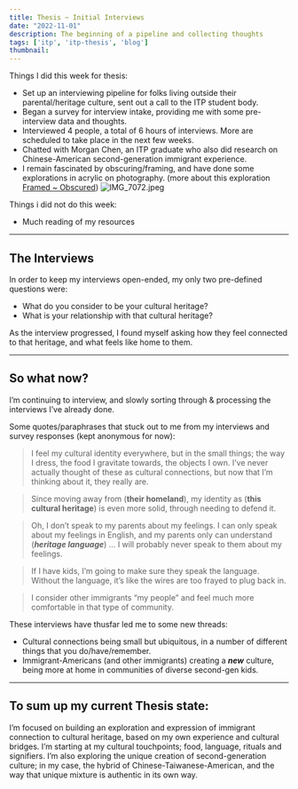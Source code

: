 ```yaml
---
title: Thesis ~ Initial Interviews
date: "2022-11-01"
description: The beginning of a pipeline and collecting thoughts
tags: ['itp', 'itp-thesis', 'blog']
thumbnail:
---
```

Things I did this week for thesis:

- Set up an interviewing pipeline for folks living outside their parental/heritage culture, sent out a call to the ITP student body.
- Began a survey for interview intake, providing me with some pre-interview data and thoughts.
- Interviewed 4 people, a total of 6 hours of interviews. More are scheduled to take place in the next few weeks.
- Chatted with Morgan Chen, an ITP graduate who also did research on Chinese-American second-generation immigrant experience.
- I remain fascinated by obscuring/framing, and have done some explorations in acrylic on photography. (more about this exploration [Framed ~ Obscured](https://www.leiac.me/content/2022/2022-10-14_framed-obscured/))
![IMG_7072.jpeg](./IMG_7072.jpeg)


Things i did not do this week:

- Much reading of my resources

---

## The Interviews

  In order to keep my interviews open-ended, my only two pre-defined questions were:

  - What do you consider to be your cultural heritage?
  - What is your relationship with that cultural heritage?

  As the interview progressed, I found myself asking how they feel connected to that heritage, and what feels like home to them.

---

## So what now?

I’m continuing to interview, and slowly sorting through & processing the interviews I’ve already done.

Some quotes/paraphrases that stuck out to me from my interviews and survey responses (kept anonymous for now):

> I feel my cultural identity everywhere, but in the small things; the way I dress, the food I gravitate towards, the objects I own. I’ve never actually thought of these as cultural connections, but now that I’m thinking about it, they really are.
>

> Since moving away from (**************their homeland**************), my identity as (**********************this cultural heritage**********************) is even more solid, through needing to defend it.
>

> Oh, I don’t speak to my parents about my feelings. I can only speak about my feelings in English, and my parents only can understand (*****************heritage language*****************) … I will probably never speak to them about my feelings.
>

> If I have kids, I’m going to make sure they speak the language. Without the language, it’s like the wires are too frayed to plug back in.
>

> I consider other immigrants “my people” and feel much more comfortable in that type of community.
>

These interviews have thusfar led me to some new threads:

- Cultural connections being small but ubiquitous, in a number of different things that you do/have/remember.
- Immigrant-Americans (and other immigrants) creating a ***new*** culture, being more at home in communities of diverse second-gen kids.

---

## To sum up my current Thesis state:

I’m focused on building an exploration and expression of immigrant connection to cultural heritage, based on my own experience and cultural bridges. I’m starting at my cultural touchpoints; food, language, rituals and signifiers. I’m also exploring the unique creation of second-generation culture; in my case, the hybrid of Chinese-Taiwanese-American, and the way that unique mixture is authentic in its own way.
